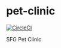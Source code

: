 # pet-clinic
[![CircleCI](https://circleci.com/gh/YanCanCode/pet-clinic.svg?style=svg&circle-token=b00665ac4b6c89a1cdbc5e87d5d305682eb67c96)](https://app.circleci.com/pipelines/github/YanCanCode/pet-clinic)

SFG Pet Clinic
